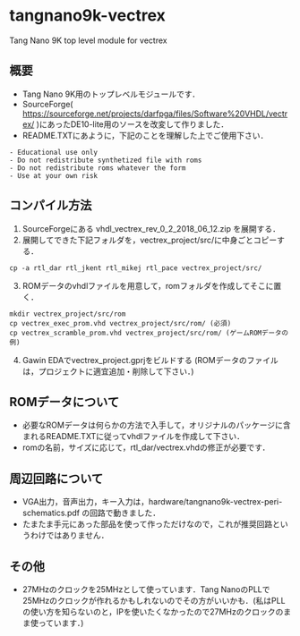 # tangnano9k-vectrex
Tang Nano 9K top level module for vectrex

## 概要
- Tang Nano 9K用のトップレベルモジュールです．
- SourceForge( https://sourceforge.net/projects/darfpga/files/Software%20VHDL/vectrex/ )にあったDE10-lite用のソースを改変して作りました．
- README.TXTにあように，下記のことを理解した上でご使用下さい．
```
- Educational use only
- Do not redistribute synthetized file with roms
- Do not redistribute roms whatever the form
- Use at your own risk
```
## コンパイル方法
1. SourceForgeにある vhdl_vectrex_rev_0_2_2018_06_12.zip を展開する．
2. 展開してできた下記フォルダを，vectrex_project/src/に中身ごとコピーする．
```
cp -a rtl_dar rtl_jkent rtl_mikej rtl_pace vectrex_project/src/
```
3. ROMデータのvhdlファイルを用意して，romフォルダを作成してそこに置く．
```
mkdir vectrex_project/src/rom
cp vectrex_exec_prom.vhd vectrex_project/src/rom/ (必須)
cp vectrex_scramble_prom.vhd vectrex_project/src/rom/ (ゲームROMデータの例)
```
4. Gawin EDAでvectrex_project.gprjをビルドする
(ROMデータのファイルは，プロジェクトに適宜追加・削除して下さい．)

## ROMデータについて
- 必要なROMデータは何らかの方法で入手して，オリジナルのパッケージに含まれるREADME.TXTに従ってvhdlファイルを作成して下さい．
- romの名前，サイズに応じて，rtl_dar/vectrex.vhdの修正が必要です．

## 周辺回路について
- VGA出力，音声出力，キー入力は，hardware/tangnano9k-vectrex-peri-schematics.pdf の回路で動きました．
- たまたま手元にあった部品を使って作っただけなので，これが推奨回路というわけではありません．

## その他
- 27MHzのクロックを25MHzとして使っています．Tang NanoのPLLで25MHzのクロックが作れるかもしれないのでその方がいいかも．(私はPLLの使い方を知らないのと，IPを使いたくなかったので27MHzのクロックのまま使っています．)

